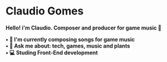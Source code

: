 <h1>Claudio Gomes</h1>

<b>Hello! i'm Claudio. Composer and producer for game music 🎹

• 🎵 I'm currently composing songs for game music<br>
• 🌱 Ask me about: tech, games, music and plants<br>
• 💻 Studing Front-End development

